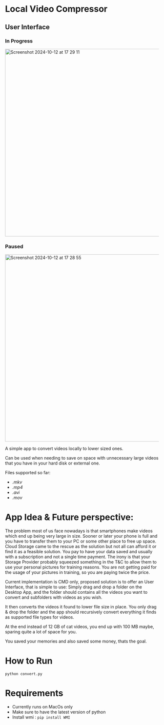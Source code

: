 # Local Video Compressor

## User Interface

### In Progress

<img width="615" alt="Screenshot 2024-10-12 at 17 29 11" src="https://github.com/user-attachments/assets/62096a4f-d9a2-43ee-9ac6-d067d607624d">

### Paused

<img width="614" alt="Screenshot 2024-10-12 at 17 28 55" src="https://github.com/user-attachments/assets/5f7f93ba-901a-4d5a-badc-011abc1329cf">

A simple app to convert videos locally to lower sized ones.

Can be used when needing to save on space with unnecessary large videos that you have in your hard disk or external one.

Files supported so far:

- _.mkv_
- _.mp4_
- _.avi_
- _.mov_

# App Idea & Future perspective:

The problem most of us face nowadays is that smartphones make videos which end up being very large in size. Sooner or later your phone is full and you have to transfer them to your PC or some other place to free up space.
Cloud Storage came to the rescue as the solution but not all can afford it or find it as a feasible solution.
You pay to have your data saved and usually with a subscription and not a single time payment. The irony is that your Storage Provider probably squeezed something in the T&C to allow them to use your personal pictures for training reasons. You are not getting paid for the usage of your pictures in training, so you are paying twice the price.

Current implementation is CMD only, proposed solution is to offer an User Interface, that is simple to use: Simply drag and drop a folder on the Desktop App, and the folder should contains all the videos you want to convert and subfolders with videos as you wish.

It then converts the videos it found to lower file size in place. You only drag & drop the folder and the app should recursively convert everything it finds as supported file types for videos.

At the end instead of 12 GB of cat videos, you end up with 100 MB maybe, sparing quite a lot of space for you.

You saved your memories and also saved some money, thats the goal.

# How to Run

```
python convert.py
```

# Requirements

- Currently runs on MacOs only
- Make sure to have the latest version of python
- Install wmi :
  `pip install WMI`

